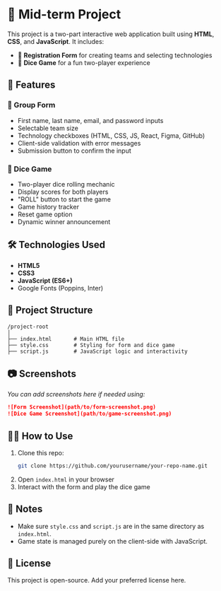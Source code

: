 # 🎯 Mid-term Project

This project is a two-part interactive web application built using **HTML**, **CSS**, and **JavaScript**. It includes:

- 📝 **Registration Form** for creating teams and selecting technologies
- 🎲 **Dice Game** for a fun two-player experience

## 🚀 Features

### 📝 Group Form
- First name, last name, email, and password inputs
- Selectable team size
- Technology checkboxes (HTML, CSS, JS, React, Figma, GitHub)
- Client-side validation with error messages
- Submission button to confirm the input

### 🎲 Dice Game
- Two-player dice rolling mechanic
- Display scores for both players
- "ROLL" button to start the game
- Game history tracker
- Reset game option
- Dynamic winner announcement

## 🛠️ Technologies Used

- **HTML5**
- **CSS3**
- **JavaScript (ES6+)**
- Google Fonts (Poppins, Inter)

## 📁 Project Structure

```
/project-root
│
├── index.html       # Main HTML file
├── style.css        # Styling for form and dice game
├── script.js        # JavaScript logic and interactivity
```

## 📷 Screenshots

_You can add screenshots here if needed using:_

```markdown
![Form Screenshot](path/to/form-screenshot.png)
![Dice Game Screenshot](path/to/game-screenshot.png)
```

## 🧑‍💻 How to Use

1. Clone this repo:
   ```bash
   git clone https://github.com/yourusername/your-repo-name.git
   ```
2. Open `index.html` in your browser
3. Interact with the form and play the dice game

## 📌 Notes

- Make sure `style.css` and `script.js` are in the same directory as `index.html`.
- Game state is managed purely on the client-side with JavaScript.

## 📄 License

This project is open-source. Add your preferred license here.
